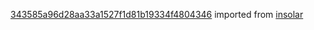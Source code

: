 [343585a96d28aa33a1527f1d81b19334f4804346](https://github.com/insolar/insolar/commit/343585a96d28aa33a1527f1d81b19334f4804346) imported from [insolar](https://github.com/insolar/insolar)
